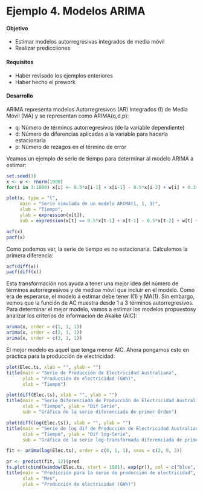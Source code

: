 # Ejemplo 4. Modelos ARIMA

#### Objetivo
- Estimar modelos autorregresivas integrados de media móvil
- Realizar predicciiones
#### Requisitos
- Haber revisado los ejemplos enteriores
- Haber hecho el prework

#### Desarrollo
ARIMA representa modelos Autorregresivos (AR) Integrados (I) de Media Móvil (MA) y se 
representan como ARIMA(q,d,p):
- q: Número de términos autorregresivos (de la variable dependiente)
- d: Número de diferencias aplicadas a la variable para hacerla estacionaria
- p: Número de rezagos en el término de error

Veamos un ejemplo de serie de tiempo para determinar al modelo ARIMA a estimar:
```R
set.seed(3)
x <- w <- rnorm(1000)
for(i in 3:1000) x[i] <- 0.5*x[i-1] + x[i-1] - 0.5*x[i-2] + w[i] + 0.3*w[i-1]

plot(x, type = "l", 
     main = "Serie simulada de un modelo ARIMA(1, 1, 1)",
     xlab = "Tiempo",
     ylab = expression(x[t]),
     sub = expression(x[t] == 0.5*x[t-1] + x[t-1] - 0.5*x[t-2] + w[t] + 0.3*w[t-1]))

acf(x)
pacf(x)
```
Como podemos ver, la serie de tiempo es no estacionaria. Calculemos la primera diferencia:
```R
acf(diff(x))
pacf(diff(x))
```
Esta transformación nos ayuda a tener una mejor idea del número de términos autorregresivos 
y de medioa móvil que incluir en el modelo. Como era de esperarse, el modelo a estimar 
debe tener I(1) y MA(1). Sin embargo, vemos que la función de AC muestra desde 1 a 3 
términos autorregresivos. Para determinar el mejor modelo, vamos a estimar los modelos 
propuestosy analizar los criterios de información de Akaike (AIC):
```R
arima(x, order = c(1, 1, 1))
arima(x, order = c(2, 1, 1))
arima(x, order = c(3, 1, 1))
```
El mejor modelo es aquel que tenga menor AIC.
Ahora pongamos esto en práctica para la producción de electricidad:
```R
plot(Elec.ts, xlab = "", ylab = "")
title(main = "Serie de Producción de Electricidad Australiana",
      ylab = "Producción de electricidad (GWh)",
      xlab = "Tiempo")

plot(diff(Elec.ts), xlab = "", ylab = "")
title(main = "Serie Diferenciada de Producción de Electricidad Australiana",
      xlab = "Tiempo", ylab = "Dif Serie",
      sub = "Gráfica de la serie diferenciada de primer Órden")

plot(diff(log(Elec.ts)), xlab = "", ylab = "")
title(main = "Serie de log dif de Producción de Electricidad Australiana",
      xlab = "Tiempo", ylab = "Dif log-Serie",
      sub = "Gráfica de la serie log-transformada diferenciada de primer órden")

fit <- arima(log(Elec.ts), order = c(0, 1, 1), seas = c(2, 0, 2))

pr <- predict(fit, 12)$pred 
ts.plot(cbind(window(Elec.ts, start = 1981), exp(pr)), col = c("blue", "red"), xlab = "")
title(main = "Predicción para la serie de producción de electricidad",
      xlab = "Mes",
      ylab = "Producción de electricidad (GWh)")
```
